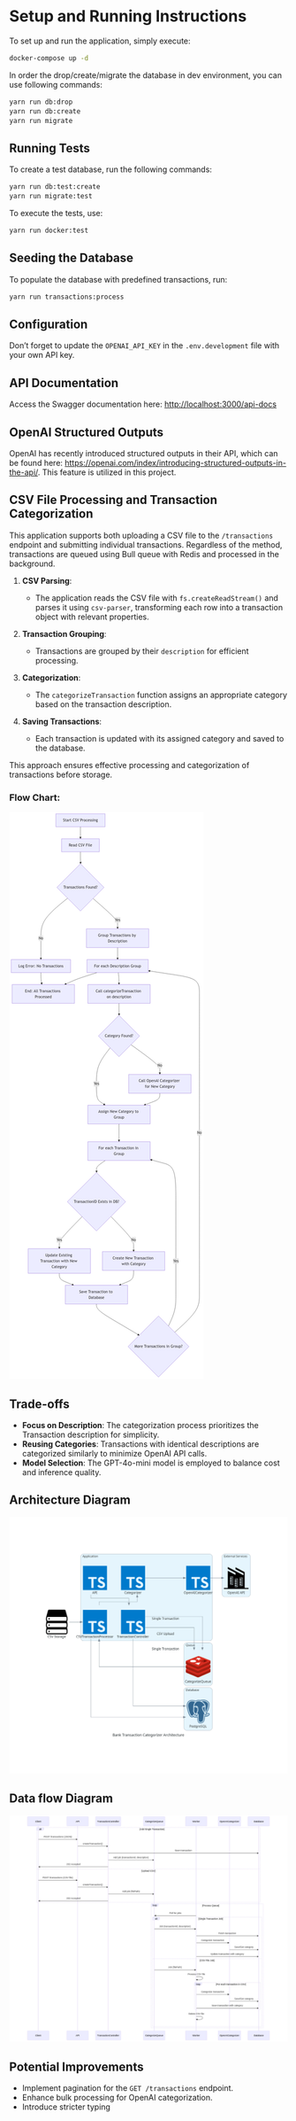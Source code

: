 # Setup and Running Instructions

To set up and run the application, simply execute:

```bash
docker-compose up -d
```

In order the drop/create/migrate the database in dev environment, you can use following commands:

```bash
yarn run db:drop
yarn run db:create
yarn run migrate
```

## Running Tests

To create a test database, run the following commands:

```bash
yarn run db:test:create
yarn run migrate:test
```

To execute the tests, use:

```bash
yarn run docker:test
```

## Seeding the Database

To populate the database with predefined transactions, run:

```bash
yarn run transactions:process
```

## Configuration

Don’t forget to update the `OPENAI_API_KEY` in the `.env.development` file with your own API key.

## API Documentation

Access the Swagger documentation here: [http://localhost:3000/api-docs](http://localhost:3000/api-docs)

## OpenAI Structured Outputs

OpenAI has recently introduced structured outputs in their API, which can be found here: https://openai.com/index/introducing-structured-outputs-in-the-api/. This feature is utilized in this project.

## CSV File Processing and Transaction Categorization

This application supports both uploading a CSV file to the `/transactions` endpoint and submitting individual transactions. Regardless of the method, transactions are queued using Bull queue with Redis and processed in the background.

1. **CSV Parsing**: 
   - The application reads the CSV file with `fs.createReadStream()` and parses it using `csv-parser`, transforming each row into a transaction object with relevant properties.

2. **Transaction Grouping**: 
   - Transactions are grouped by their `description` for efficient processing.

3. **Categorization**: 
   - The `categorizeTransaction` function assigns an appropriate category based on the transaction description.

4. **Saving Transactions**: 
   - Each transaction is updated with its assigned category and saved to the database.

This approach ensures effective processing and categorization of transactions before storage.

### Flow Chart:

![Architecture Diagram](flow_chart.png)

## Trade-offs

- **Focus on Description**: The categorization process prioritizes the Transaction description for simplicity.
- **Reusing Categories**: Transactions with identical descriptions are categorized similarly to minimize OpenAI API calls.
- **Model Selection**: The GPT-4o-mini model is employed to balance cost and inference quality.

## Architecture Diagram

![Architecture Diagram](architecture_diagram.png)

## Data flow Diagram

![Sequence Diagram](sequence_diagram.png)

## Potential Improvements

- Implement pagination for the `GET /transactions` endpoint.
- Enhance bulk processing for OpenAI categorization.
- Introduce stricter typing
